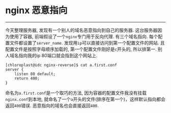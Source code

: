 # nginx 恶意指向

---

今天整理服务器, 发现有一个别人的域名恶意指向到自己的服务器. 这台服务器因为使用了容器, 前端假设了一个`nginx`专门用于反向代理. 有三个域名指向. 每个配置文件都设置了`server_name`. 发现用`ip`可以直接访问到第一个配置文件的网站. 且配置文件是按照字母顺序加载的, 第一个配置文件刚好是`c`开头的, 所以排第一. 别人域名指向我的ip 80端口就会指到这个网站上.

```shell
[chloroplast@idc nginx-reverse]$ cat a.first.conf
server {
    listen 80 default;
    return 400;
}
```

命名为`a.first.conf`是一个取巧的方法, 因为容器的配置文件我没有挂载`nginx.conf`到本地, 就命名了一个`a`开头的文件(排序在第一个)，这样默认指向都会返回`400`错误. 恶意指向的域名也会直接返回`400`.